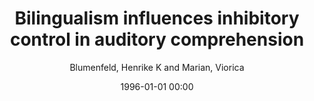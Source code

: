 ---
layout: post
title: Bilingualism influences inhibitory control in auditory comprehension

date: 1996-01-01 00:00
author: Blumenfeld, Henrike K and Marian, Viorica
tags: ["bilingualism","eye-tracking","inhibition","language comprehension","negative priming"]
journal: Cognition

link: https://doi.org/10.1016/j.cognition.2010.10.012

year: 2011
---